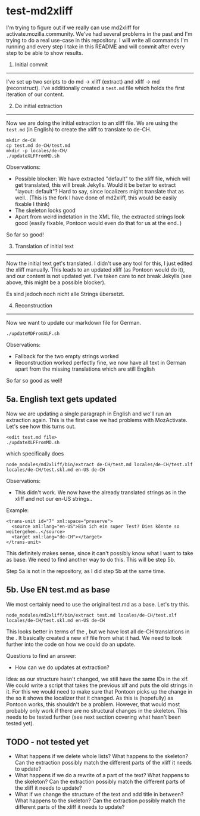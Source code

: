 test-md2xliff
==

I'm trying to figure out if we really can use md2xliff for activate.mozilla.community. We've had several problems in the past and I'm trying to do a real use-case in this repository. I will write all commands I'm running and every step I take in this README and will commit after every step to be able to show results.

1. Initial commit
---

I've set up two scripts to do md -> xliff (extract) and xliff -> md (reconstruct). I've additionally created a ```test.md``` file which holds the first iteration of our content.

2. Do initial extraction
---

Now we are doing the initial extraction to an xliff file. We are using the ```test.md``` (in English) to create the xliff to translate to de-CH.

```
mkdir de-CH
cp test.md de-CH/test.md
mkdir -p locales/de-CH/
./updateXLFFromMD.sh
```

Observations:

* Possible blocker: We have extracted "default" to the xliff file, which will get translated, this will break Jekylls. Would it be better to extract "layout: default"? Hard to say, since localizers might translate that as well.. (This is the fork I have done of md2xliff, this would be easily fixable I think)
* The skeleton looks good
* Apart from weird indetation in the XML file, the extracted strings look good (easily fixable, Pontoon would even do that for us at the end..)

So far so good!

3. Translation of initial text
----

Now the initial text get's translated. I didn't use any tool for this, I just edited the xliff manually. This leads to an updated xliff (as Pontoon would do it), and our content is not updated yet. I've taken care to not break Jekylls (see above, this might be a possible blocker).

Es sind jedoch noch nicht alle Strings übersetzt.

4. Reconstruction
----

Now we want to update our markdown file for German.

```
./updateMDFromXLF.sh
```

Observations:
* Fallback for the two empty strings worked
* Reconstruction worked perfectly fine, we now have all text in German apart from the missing translations which are still English

So far so good as well!

5a. English text gets updated
----

Now we are updating a single paragraph in English and we'll run an extraction again. This is the first case we had problems with MozActivate. Let's see how this turns out.

```
<edit test.md file>
./updateXLFFromMD.sh
```

which specifically does

```
node_modules/md2xliff/bin/extract de-CH/test.md locales/de-CH/test.xlf locales/de-CH/test.skl.md en-US de-CH
```

Observations:
* This didn't work. We now have the already translated strings as <source> in the xliff and not our en-US strings..

Example:

```
<trans-unit id="7" xml:space="preserve">
  <source xml:lang="en-US">Bin ich ein super Test? Dies könnte so weitergehen..</source>
  <target xml:lang="de-CH"></target>
</trans-unit>
```

This definitely makes sense, since it can't possibly know what I want to take as base. We need to find another way to do this. This will be step 5b.

Step 5a is not in the repository, as I did step 5b at the same time.

5b. Use EN test.md as base
---

We most certainly need to use the original test.md as a base. Let's try this.

```
node_modules/md2xliff/bin/extract test.md locales/de-CH/test.xlf locales/de-CH/test.skl.md en-US de-CH
```

This looks better in terms of the <source>, but we have lost all de-CH translations in the <target>. It basically created a new xlf file from what it had. We need to look further into the code on how we could do an update.

Questions to find an answer:
* How can we do updates at extraction?

Idea: as our structure hasn't changed, we still have the same IDs in the xlf. We could write a script that takes the previous xlf and puts the old <target> strings in it. For this we would need to make sure that Pontoon picks up the change in the <source> so it shows the localizer that it changed. As this is (hopefully) as Pontoon works, this shouldn't be a problem. However, that would most probably only work if there are no structural changes in the skeleton. This needs to be tested further (see next section covering what hasn't been tested yet).

TODO - not tested yet
----

* What happens if we delete whole lists? What happens to the skeleton? Can the extraction possibly match the different parts of the xliff it needs to update?
* What happens if we do a rewrite of a part of the text? What happens to the skeleton? Can the extraction possibly match the different parts of the xliff it needs to update?
* What if we change the structure of the text and add title in between? What happens to the skeleton? Can the extraction possibly match the different parts of the xliff it needs to update?
